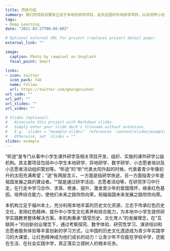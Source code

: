 ```yaml
---
title: 项目介绍
summary: 我们的项目设置有立足于本地的研学项目，走向全国的外地研学项目，以及培养小志愿者研学项目。
tags:
- Deep Learning
date: "2021-03-27T00:00:00Z"

# Optional external URL for project (replaces project detail page).
external_link: ""

image:
  caption: Photo by rawpixel on Unsplash
  focal_point: Smart

links:
- icon: twitter
  icon_pack: fab
  name: Follow
  url: https://twitter.com/georgecushen
url_code: ""
url_pdf: ""
url_slides: ""
url_video: ""

# Slides (optional).
#   Associate this project with Markdown slides.
#   Simply enter your slide deck's filename without extension.
#   E.g. `slides = "example-slides"` references `content/slides/example-slides.md`.
#   Otherwise, set `slides = ""`.
slides: example
---
```


“昕途”是专门从事中小学生课外研学及相关项目开发、组织、实施的课外研学公益机构。其主要项目包括中小学生本地研学、异地研学、数字研学、小志愿者培训及小志愿者活动组织策划等。“昕途”的“昕”代表太阳升起的时候，代表着青少年像初升的太阳充满希望；“途”有两层含义，一方面是指研学旅途，另一方面指青少年是祖国发展之路的建设者。“”就是通过研学活动、志愿者活动等，在研究学习中行走，在行走中学习合作、求真、修身、提升，激发青少年的爱国情怀，继承红色基因，培养综合能力，使他们未来之路欣欣向荣，祝福祖国未来发展之路欣欣向荣。

本机构立足于福州本土，充分利用本地丰富的历史文化资源，立志于传承红色历史文化，发扬红色精神，提升中小学生文化素养和综合能力，为本地中小学生提供研学实践教育整体解决方案。本机构秉承“感受历史、文化育人”的发展理念，在“互联网＋”的创新创业理念下，通过考察探究、数字体验、研究性学习、演讲培训和志愿者服务体验等丰富创新的学习方式，让中国的历史文化遗迹成为青少年实践学习的大课堂，让红色精神成为他们成长的动力！让青少年不仅能在学校中学，还能在生活、在社会实践中学，真正落实立德树人的根本任务。



